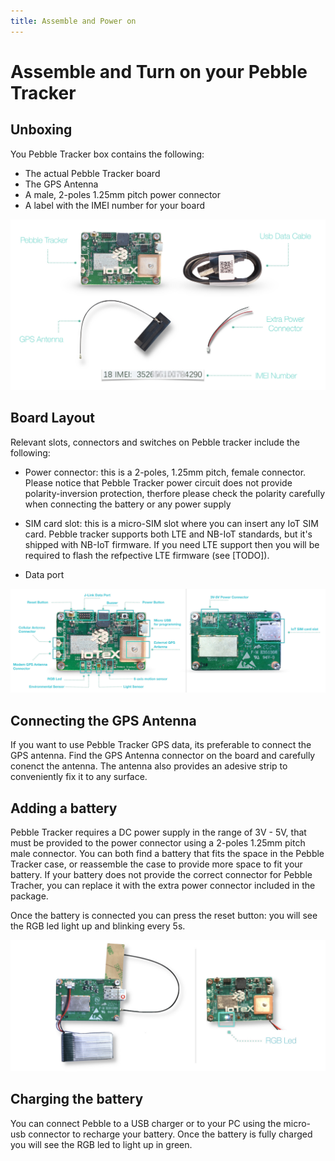 ```yaml
---
title: Assemble and Power on
---
```


# Assemble and Turn on your Pebble Tracker

## Unboxing

You Pebble Tracker box contains the following:

- The actual Pebble Tracker board
- The GPS Antenna
- A male, 2-poles 1.25mm pitch power connector
- A label with the IMEI number for your board

![](/img/developer/pebble-unbox.jpg)

## Board Layout

Relevant slots, connectors and switches on Pebble tracker include the following:

- Power connector: this is a 2-poles, 1.25mm pitch, female connector. Please notice that Pebble Tracker power circuit does not provide polarity-inversion protection, therfore please check the polarity carefully when connecting the battery or any power supply

- SIM card slot: this is a micro-SIM slot where you can insert any IoT SIM card. Pebble tracker supports both LTE and NB-IoT standards, but it's shipped with NB-IoT firmware. If you need LTE support then you will be required to flash the refpective LTE firmware (see [TODO]).
- Data port

![](/img/developer/pebble-layout.jpg)

## Connecting the GPS Antenna

If you want to use Pebble Tracker GPS data, its preferable to connect the GPS antenna. Find the GPS Antenna connector on the board and carefully conenct the antenna. The antenna also provides an adesive strip to conveniently fix it to any surface.

## Adding a battery

Pebble Tracker requires a DC power supply in the range of 3V - 5V, that must be provided to the power connector using a 2-poles 1.25mm pitch male connector. You can both find a battery that fits the space in the Pebble Tracker case, or reassemble the case to provide more space to fit your battery. If your battery does not provide the correct connector for Pebble Tracher, you can replace it with the extra power connector included in the package.

Once the battery is connected you can press the reset button: you will see the RGB led light up and blinking every 5s.

![](/img/developer/pebble-connected.jpg)

## Charging the battery

You can connect Pebble to a USB charger or to your PC using the micro-usb connector to recharge your battery. Once the battery is fully charged you will see the RGB led to light up in green.
